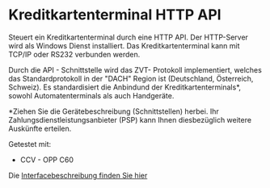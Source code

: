 # Kreditkartenterminal HTTP API

Steuert ein Kreditkartenterminal durch eine HTTP API.
Der HTTP-Server wird als Windows Dienst installiert.
Das Kreditkartenterminal kann mit TCP/IP oder RS232 verbunden werden.

Durch die API - Schnittstelle wird das ZVT- Protokoll implementiert, welches das Standardprotokoll in der "DACH" Region ist (Deutschland, Österreich, Schweiz).
Es standardisiert die Anbindund der Kreditkartenterminals*, sowohl Automatenterminals als auch Handgeräte.

*Ziehen Sie die Gerätebeschreibung (Schnittstellen) herbei.
Ihr Zahlungsdienstleistungsanbieter (PSP) kann Ihnen diesbezüglich weitere Auskünfte erteilen.

Getestet mit:

- CCV - OPP C60

Die [Interfacebeschreibung finden Sie hier](../../Readme.md)